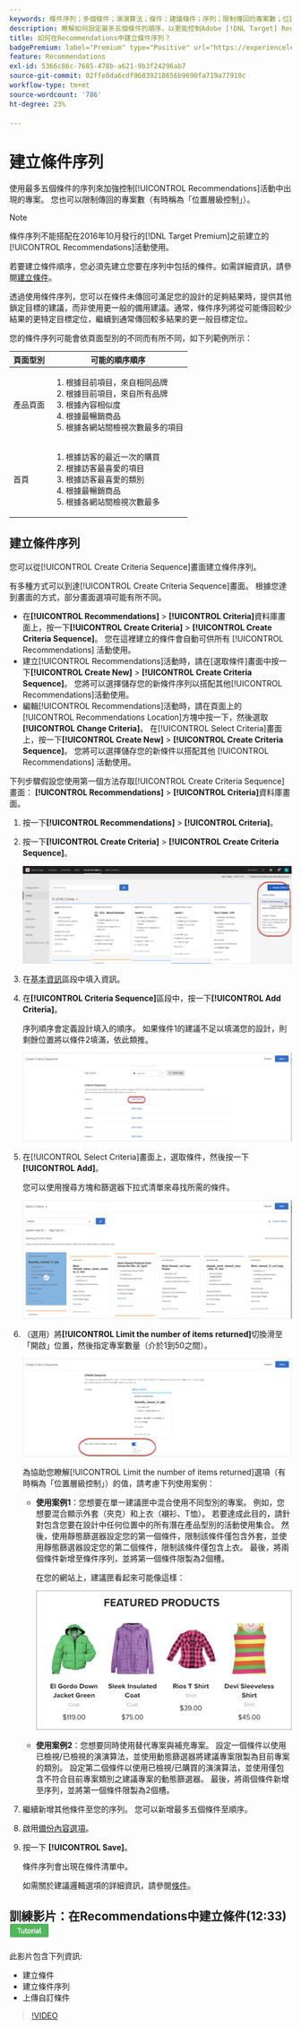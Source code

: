 ```yaml
---
keywords: 條件序列；多個條件；演演算法；條件；建議條件；序列；限制傳回的專案數；位置層級控制；位置
description: 瞭解如何設定最多五個條件的順序，以更能控制Adobe [!DNL Target] Recommendations活動中出現的專案。
title: 如何在Recommendations中建立條件序列？
badgePremium: label="Premium" type="Positive" url="https://experienceleague.adobe.com/docs/target/using/introduction/intro.html?lang=zh-Hant#premium newtab=true" tooltip="檢視Target Premium包含的內容。"
feature: Recommendations
exl-id: 5366c86c-7685-478b-a621-9b3f24296ab7
source-git-commit: 02ffe8da6cdf96039218656b9690fa719a77910c
workflow-type: tm+mt
source-wordcount: '786'
ht-degree: 23%

---
```


# 建立條件序列

使用最多五個條件的序列來加強控制[!UICONTROL Recommendations]活動中出現的專案。 您也可以限制傳回的專案數（有時稱為「位置層級控制」）。

>[!NOTE]
>
>條件序列不能搭配在2016年10月發行的[!DNL Target Premium]之前建立的[!UICONTROL Recommendations]活動使用。

若要建立條件順序，您必須先建立您要在序列中包括的條件。如需詳細資訊，請參閱[建立條件](/help/main/c-recommendations/c-algorithms/create-new-algorithm.md)。

透過使用條件序列，您可以在條件未傳回可滿足您的設計的足夠結果時，提供其他鎖定目標的建議，而非使用更一般的備用建議。通常，條件序列將從可能傳回較少結果的更特定目標定位，繼續到通常傳回較多結果的更一般目標定位。

您的條件序列可能會依頁面型別的不同而有所不同，如下列範例所示：

| 頁面型別 | 可能的順序順序 |
| --- | --- |
| 產品頁面 | <ol><li>根據目前項目，來自相同品牌</li><li>根據目前項目，來自所有品牌</li><li>根據內容相似度</li><li>根據最暢銷商品</li><li>根據各網站間檢視次數最多的項目</li></ol> |
| 首頁 | <ol><li>根據訪客的最近一次的購買 </li><li>根據訪客最喜愛的項目</li><li>根據訪客最喜愛的類別</li><li>根據最暢銷商品</li><li>根據各網站間檢視次數最多</li></ol> |

## 建立條件序列

您可以從[!UICONTROL Create Criteria Sequence]畫面建立條件序列。

有多種方式可以到達[!UICONTROL Create Criteria Sequence]畫面。 根據您達到畫面的方式，部分畫面選項可能有所不同。

* 在&#x200B;**[!UICONTROL Recommendations]** > **[!UICONTROL Criteria]**&#x200B;資料庫畫面上，按一下&#x200B;**[!UICONTROL Create Criteria]** > **[!UICONTROL Create Criteria Sequence]**。 您在這裡建立的條件會自動可供所有 [!UICONTROL Recommendations] 活動使用。
* 建立[!UICONTROL Recommendations]活動時，請在[選取條件]畫面中按一下&#x200B;**[!UICONTROL Create New]** > **[!UICONTROL Create Criteria Sequence]**。 您將可以選擇儲存您的新條件序列以搭配其他[!UICONTROL Recommendations]活動使用。
* 編輯[!UICONTROL Recommendations]活動時，請在頁面上的[!UICONTROL Recommendations Location]方塊中按一下，然後選取&#x200B;**[!UICONTROL Change Criteria]**。 在[!UICONTROL Select Criteria]畫面上，按一下&#x200B;**[!UICONTROL Create New]** > **[!UICONTROL Create Criteria Sequence]**。 您將可以選擇儲存您的新條件以搭配其他 [!UICONTROL Recommendations] 活動使用。

下列步驟假設您使用第一個方法存取[!UICONTROL Create Criteria Sequence]畫面： **[!UICONTROL Recommendations]** > **[!UICONTROL Criteria]**&#x200B;資料庫畫面。

1. 按一下&#x200B;**[!UICONTROL Recommendations]** > **[!UICONTROL Criteria]**。

1. 按一下&#x200B;**[!UICONTROL Create Criteria]** > **[!UICONTROL Create Criteria Sequence]**。

   ![CreateCriteriaSequence映像](assets/CreateCriteriaSequence.png)

1. 在[基本資訊](/help/main/c-recommendations/c-algorithms/create-new-algorithm.md#info)區段中填入資訊。

1. 在&#x200B;**[!UICONTROL Criteria Sequence]**&#x200B;區段中，按一下&#x200B;**[!UICONTROL Add Criteria]**。

   序列順序會定義設計填入的順序。 如果條件1的建議不足以填滿您的設計，則剩餘位置將以條件2填滿，依此類推。

   ![新增條件](/help/main/c-recommendations/c-algorithms/assets/add-criteria.png)

1. 在[!UICONTROL Select Criteria]畫面上，選取條件，然後按一下&#x200B;**[!UICONTROL Add]**。

   您可以使用搜尋方塊和篩選器下拉式清單來尋找所需的條件。

   ![選取條件](/help/main/c-recommendations/c-algorithms/assets/select-criteria.png)

1. （選用）將&#x200B;**[!UICONTROL Limit the number of items returned]**&#x200B;切換滑至「開啟」位置，然後指定專案數量（介於1到50之間）。

   ![限制傳回的專案數目](/help/main/c-recommendations/c-algorithms/assets/limit-number.png)

   為協助您瞭解[!UICONTROL Limit the number of items returned]選項（有時稱為「位置層級控制」）的值，請考慮下列使用案例：

   * **使用案例1**：您想要在單一建議匣中混合使用不同型別的專案。 例如，您想要混合顯示外套（夾克）和上衣（襯衫、T恤）。 若要達成此目的，請針對包含您要在設計中任何位置中的所有潛在產品型別的活動使用集合。 然後，使用靜態篩選器設定您的第一個條件，限制該條件僅包含外套，並使用靜態篩選器設定您的第二個條件，限制該條件僅包含上衣。 最後，將兩個條件新增至條件序列，並將第一個條件限製為2個槽。

     在您的網站上，建議匣看起來可能像這樣：

     ![精選產品推薦匣](/help/main/c-recommendations/c-algorithms/assets/featured-products.png)

   * **使用案例2**：您想要同時使用替代專案與補充專案。 設定一個條件以使用已檢視/已檢視的演演算法，並使用動態篩選器將建議專案限製為目前專案的類別。 設定第二個條件以使用已檢視/已購買的演演算法，並使用僅包含不符合目前專案類別之建議專案的動態篩選器。 最後，將兩個條件新增至序列，並將第一個條件限製為2個槽。

1. 繼續新增其他條件至您的序列。 您可以新增最多五個條件至順序。

1. 啟用[備份內容選項](/help/main/c-recommendations/c-algorithms/create-new-algorithm.md#content)。

1. 按一下 **[!UICONTROL Save]**。

   條件序列會出現在條件清單中。

   如需關於建議邏輯選項的詳細資訊，請參閱[條件](/help/main/c-recommendations/c-algorithms/algorithms.md)。

## 訓練影片：在Recommendations中建立條件(12:33) ![教學課程徽章](/help/main/assets/tutorial.png)

此影片包含下列資訊:

* 建立條件
* 建立條件序列
* 上傳自訂條件

>[!VIDEO](https://video.tv.adobe.com/v/27694?quality=12)
